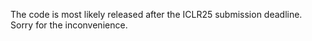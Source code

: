 The code is most likely released after the ICLR25 submission deadline. Sorry for the inconvenience. 

